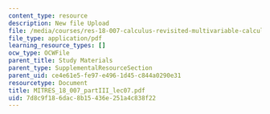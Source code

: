 ```yaml
---
content_type: resource
description: New file Upload
file: /media/courses/res-18-007-calculus-revisited-multivariable-calculus-fall-2011/7d8c9f186dac8b15436e251a4c838f22_MITRES_18_007_partIII_lec07.pdf
file_type: application/pdf
learning_resource_types: []
ocw_type: OCWFile
parent_title: Study Materials
parent_type: SupplementalResourceSection
parent_uid: ce4e61e5-fe97-e496-1d45-c844a0290e31
resourcetype: Document
title: MITRES_18_007_partIII_lec07.pdf
uid: 7d8c9f18-6dac-8b15-436e-251a4c838f22
---
```

